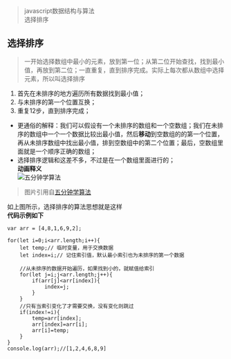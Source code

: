 >javascript数据结构与算法   
选择排序
## 选择排序
>一开始选择数组中最小的元素，放到第一位；从第二位开始查找，找到最小值，再放到第二位；一直重复，直到排序完成。实际上每次都从数组中选择元素，所以叫选择排序   

1. 首先在未排序的地方遍历所有数据找到最小值；
2. 与未排序的第一个位置互换；
3. 重复12步，直到排序完成；   

- 更通俗的解释：我们可以假设有一个未排序的数组和一个空数组；我们在未排序的数组中一个一个数据比较出最小值，然后**移动**到空数组的的第一个位置，再从未排序数组中找出最小值，排到空数组中的第二个位置；最后，空数组里面就是一个顺序正确的数组；
- 选择排序逻辑和这差不多，不过是在一个数组里面进行的；   
**动画释义**   
![五分钟学算法](https://mmbiz.qpic.cn/mmbiz_gif/D67peceibeISwc3aGibUlvZ0XqVnbWtBRiaB2dW1vA5SganRPChytYTFiaJL2PkXlL7XmhYmqIAzBHj0VvgJZs0vmA/640?wx_fmt=gif&tp=webp&wxfrom=5&wx_lazy=1)
> 图片引用自[五分钟学算法](https://mp.weixin.qq.com/s/vn3KiV-ez79FmbZ36SX9lg) 

如上图所示，选择排序的算法思想就是这样   
**代码示例如下**
```
var arr = [4,8,1,6,9,2];

for(let i=0;i<arr.length;i++){
    let temp;// 临时变量，用于交换数据
    let index=i;// 记住索引值，默认最小索引也为未排序的第一个数据

    //从未排序的数据开始遍历，如果找到小的，就赋值给索引
    for(let j=i;j<arr.length;j++){
        if(arr[j]<arr[index]){
            index=j;
        }
    }
    //只有当索引变化了才需要交换，没有变化则跳过
    if(index!=i){
        temp=arr[index];
        arr[index]=arr[i];
        arr[i]=temp;
    }
}
console.log(arr);//[1,2,4,6,8,9]
```


